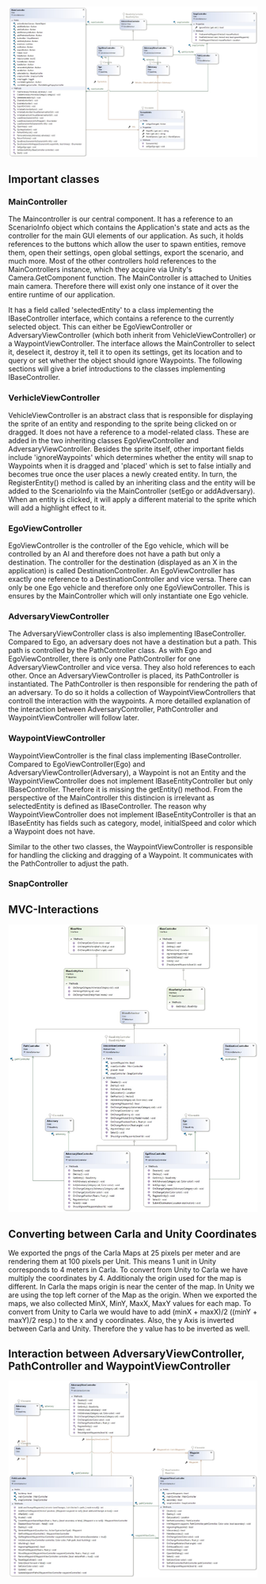 ![ClassDiagram Maincontroller](img/ClassDiagram-MainController.jpg)


## Important classes

### MainController

The Maincontroller is our central component. It has a reference to an ScenarioInfo object which contains the Application's state and acts as the controller for the main GUI elements of our application. As such, it holds references to the buttons which allow the user to spawn entities, remove them, open their settings, open global settings, export the scenario, and much more. Most of the other controllers hold references to the MainControllers instance, which they acquire via Unity's Camera.GetComponent function. The MainController is attached to Unities main camera. Therefore there will exist only one instance of it over the entire runtime of our application.

It has a field called 'selectedEntity' to a class implementing the IBaseController interface, which contains a reference to the currently selected object. This can either be EgoViewController or AdversaryViewController (which both inherit from VehicleViewController) or a WaypointViewController. The interface allows the MainController to select it, deselect it, destroy it, tell it to open its settings, get its location and to query or set whether the object should ignore Waypoints. The following sections will give a brief introductions to the classes implementing IBaseController.

### VerhicleViewController

VehicleViewController is an abstract class that is responsible for displaying the sprite of an entity and responding to the sprite being clicked on or dragged. It does not have a reference to a model-related class. These are added in the two inheriting classes EgoViewController and AdversaryViewController. Besides the sprite itself, other important fields include 'ignoreWaypoints' which determines whether the entity will snap to Waypoints when it is dragged and 'placed' which is set to false intially and becomes true once the user places a newly created entity. In turn, the RegisterEntity() method is called by an inheriting class and the entity will be added to the ScenarioInfo via the MainController (setEgo or addAdversary). When an entity is clicked, it will apply a different material to the sprite which will add a highlight effect to it.

### EgoViewController

EgoViewController is the controller of the Ego vehicle, which will be controlled by an AI and therefore does not have a path but only a destination. The controller for the destination (displayed as an X in the application) is called DestinationController. An EgoViewController has exactly one reference to a DestinationController and vice versa. There can only be one Ego vehicle and therefore only one EgoViewController. This is ensures by the MainController which will only instantiate one Ego vehicle.

### AdversaryViewController

The AdversaryViewController class is also implementing IBaseController. Compared to Ego, an adversary does not have a destination but a path. This path is controlled by the PathController class. As with Ego and EgoViewController, there is only one PathController for one AdversaryViewController and vice versa. They also hold references to each other. Once an AdversaryViewController is placed, its PathController is instantiated. The PathController is then responsible for rendering the path of an adversary. To do so it holds a collection of WaypointViewControllers that controll the interaction with the waypoints. A more detailled explanation of the interaction between AdversaryController, PathController and WaypointViewController will follow later.

### WaypointViewController

WaypointViewController is the final class implementing IBaseController. Compared to EgoViewController(Ego) and AdversaryViewController(Adversary), a Waypoint is not an Entity and the WaypointViewController does not implement IBaseEntityController but only IBaseController. Therefore it is missing the getEntity() method. From the perspective of the MainController this distincion is irrelevant as selectedEntity is defined as IBaseController. The reason why WaypointViewController does not implement IBaseEntityController is that an IBaseEntity has fields such as category, model, initialSpeed and color which a Waypoint does not have.

Similar to the other two classes, the WaypointViewController is responsible for handling the clicking and dragging of a Waypoint. It communicates with the PathController to adjust the path.

### SnapController

## MVC-Interactions
![ClassDiagram Controllers](img/ClassDiagram-Controllers.jpg)

## Converting between Carla and Unity Coordinates

We exported the pngs of the Carla Maps at 25 pixels per meter and are rendering them at 100 pixels per Unit. This means 1 unit in Unity corresponds to 4 meters in Carla. To convert from Unity to Carla we have multiply the coordinates by 4. Additionaly the origin used for the map is different. In Carla the maps origin is near the center of the map. In Unity we are using the top left corner of the Map as the origin. When we exported the maps, we also collected MinX, MinY, MaxX, MaxY values for each map. To convert from Unity to Carla we would have to add (minX + maxX)/2 ((minY + maxY)/2 resp.) to the x and y coordinates. Also, the y Axis is inverted between Carla and Unity. Therefore the y value has to be inverted as well.

## Interaction between AdversaryViewController, PathController and WaypointViewController
![ClassDiagram Path Controller](img/ClassDiagram-PathController.jpg)
